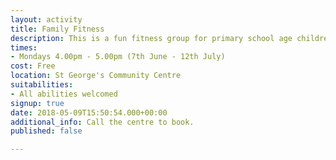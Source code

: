 ```yaml
---
layout: activity
title: Family Fitness
description: This is a fun fitness group for primary school age children and guardians.
times:
- Mondays 4.00pm - 5.00pm (7th June - 12th July)
cost: Free
location: St George's Community Centre
suitabilities:
- All abilities welcomed
signup: true
date: 2018-05-09T15:50:54.000+00:00
additional_info: Call the centre to book.
published: false

---
```

